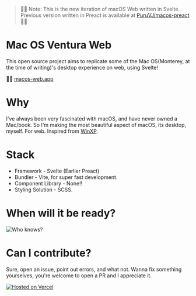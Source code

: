 > 🛑🛑 Note: This is the new iteration of macOS Web written in Svelte. Previous version written in Preact is available at [PuruVJ/macos-preact](https://github.com/puruvj/macos-preact) 🛑🛑

# Mac OS Ventura Web

This open source project aims to replicate some of the Mac OS(Monterey, at the time of writing)'s desktop experience on web, using Svelte!

🔗🔗 [macos-web.app](https://macos.now.sh)

# Why

I've always been very fascinated with macOS, and have never owned a Mac/book. So I'm making the most beautiful aspect of macOS, its desktop, myself. For web. Inspired from [WinXP](https://winxp.now.sh/).

# Stack

- Framework - Svelte (Earlier Preact)
- Bundler - Vite, for super fast development.
- Component Library - None!!
- Styling Solution - SCSS.

# When will it be ready?

![Who knows?](https://i.imgur.com/6xfbPzs.gif)

# Can I contribute?

Sure, open an issue, point out errors, and what not. Wanna fix something yourselves, you're welcome to open a PR and I appreciate it.

[![Hosted on Vercel](https://www.datocms-assets.com/31049/1618983297-powered-by-vercel.svg)](https://vercel.com/?utm_source=purus-projects&utm_campaign=oss)
